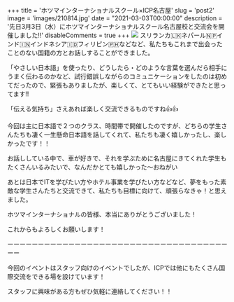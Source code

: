 +++
title = 'ホツマインターナショナルスクール×ICP名古屋'
slug = 'post2'
image = 'images/210814.jpg'
date = "2021-03-03T00:00:00"
description = '先日3月3日（水）にホツマインターナショナルスクール名古屋校と交流会を開催しました‼'
disableComments = true
+++
![](/images/2108141.jpg)
スリランカ🇱🇰ネパール🇳🇵インド🇮🇳インドネシア🇮🇩フィリピン🇵🇭などなど、私たちもこれまで出会ったことのない国籍の方とお話しすることができました。

「やさしい日本語」を使ったり、どうしたら・どのような言葉を選んだら相手にうまく伝わるのかなど、試行錯誤しながらのコミュニケーションをしたのは初めてだったので、緊張もありましたが、楽しくて、とてもいい経験ができたと思ってます‼️

「伝える気持ち」さえあれば楽しく交流できるものですね👍👍

 今回は主に日本語で２つのクラス、時間帯で開催したのですが、どちらの学生さんたちも凄く一生懸命日本語を話してくれて、私たちも凄く嬉しかったし、楽しかったです！！

お話ししている中で、車が好きで、それを学ぶために名古屋にきてくれた学生もたくさんいるみたいで、なんだかとても嬉しかった～おねがい

あとは日本でITを学びたい方やホテル事業を学びたい方などなど、夢をもった素敵な学生さんたちと交流できて、私たちも目標に向けて、頑張らなきゃ！と思えました。

 

ホツマインターナショナルの皆様、本当にありがとうございました！

これからもよろしくお願いします！

 

ーーーーーーーーーーーーーーーーーーーーーーーーーーーーーーーーーーーーーー

今回のイベントはスタッフ向けのイベントでしたが、ICPでは他にもたくさん国際交流をできる場を設けています！

スタッフに興味がある方もぜひ気軽に連絡してください！！